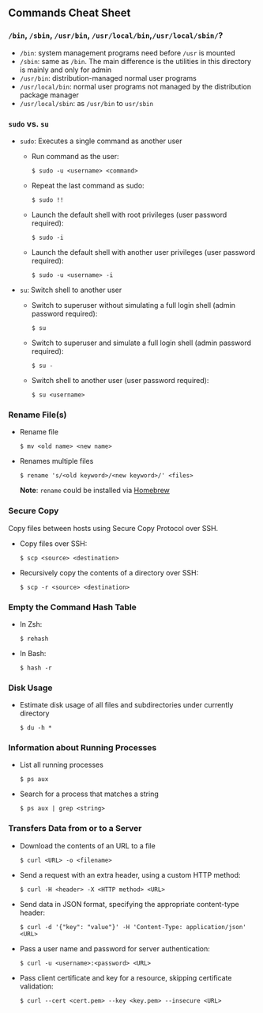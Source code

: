 ## Commands Cheat Sheet

### `/bin`, `/sbin`, `/usr/bin`, `/usr/local/bin`,`/usr/local/sbin/`?

* `/bin`: system management programs need before `/usr` is mounted
* `/sbin`: same as `/bin`. The main difference is the utilities in this directory is mainly and only for admin
* `/usr/bin`: distribution-managed normal user programs
* `/usr/local/bin`: normal user programs not managed by the distribution package manager
* `/usr/local/sbin`: as `/usr/bin` to `usr/sbin`

### `sudo` vs. `su`

* `sudo`: Executes a single command as another user

  * Run command as the user:

    ```
    $ sudo -u <username> <command>
    ```

  * Repeat the last command as sudo:

    ```
    $ sudo !!
    ```
  * Launch the default shell with root privileges (user password required):

    ```
    $ sudo -i
    ```

  * Launch the default shell with another user privileges (user password required):

    ```
    $ sudo -u <username> -i
    ```

* `su`: Switch shell to another user

  * Switch to superuser without simulating a full login shell (admin password required):

    ```
    $ su
    ```

  * Switch to superuser and simulate a full login shell (admin password required):

    ```
    $ su -
    ```

  * Switch shell to another user (user password required):

    ```
    $ su <username>
    ```

### Rename File(s)

* Rename file

  ```
  $ mv <old name> <new name>
  ```

* Renames multiple files

  ```
  $ rename 's/<old keyword>/<new keyword>/' <files>
  ```

  **Note**: `rename` could be installed via [Homebrew](https://brew.sh/)

### Secure Copy

Copy files between hosts using Secure Copy Protocol over SSH.

* Copy files over SSH:

  ```
  $ scp <source> <destination>
  ```

* Recursively copy the contents of a directory over SSH:

  ```
  $ scp -r <source> <destination>
  ```

### Empty the Command Hash Table

* In Zsh:

  ```
  $ rehash
  ```

* In Bash:

  ```
  $ hash -r
  ```

### Disk Usage

* Estimate disk usage of all files and subdirectories under currently directory

  ```
  $ du -h *
  ```

### Information about Running Processes

* List all running processes

  ```
  $ ps aux
  ```

* Search for a process that matches a string

  ```
  $ ps aux | grep <string>
  ```

### Transfers Data from or to a Server

* Download the contents of an URL to a file

  ```
  $ curl <URL> -o <filename>
  ```

* Send a request with an extra header, using a custom HTTP method:

  ```
  $ curl -H <header> -X <HTTP method> <URL>
  ```

* Send data in JSON format, specifying the appropriate content-type header:

  ```
  $ curl -d '{"key": "value"}' -H 'Content-Type: application/json' <URL>
  ```

* Pass a user name and password for server authentication:

  ```
  $ curl -u <username>:<password> <URL>
  ```

* Pass client certificate and key for a resource, skipping certificate validation:

  ```
  $ curl --cert <cert.pem> --key <key.pem> --insecure <URL>
  ```
